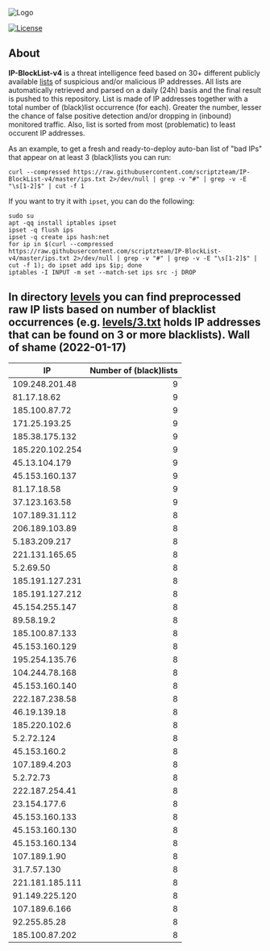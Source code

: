 ![Logo](https://i.imgur.com/PyKLAe7.png)

[![License](https://img.shields.io/badge/license-The_Unlicense-red.svg)](https://unlicense.org/)

About
----

**IP-BlockList-v4** is a threat intelligence feed based on 30+ different publicly available [lists](https://github.com/stamparm/maltrail) of suspicious and/or malicious IP addresses. All lists are automatically retrieved and parsed on a daily (24h) basis and the final result is pushed to this repository. List is made of IP addresses together with a total number of (black)list occurrence (for each). Greater the number, lesser the chance of false positive detection and/or dropping in (inbound) monitored traffic. Also, list is sorted from most (problematic) to least occurent IP addresses.

As an example, to get a fresh and ready-to-deploy auto-ban list of "bad IPs" that appear on at least 3 (black)lists you can run:

```
curl --compressed https://raw.githubusercontent.com/scriptzteam/IP-BlockList-v4/master/ips.txt 2>/dev/null | grep -v "#" | grep -v -E "\s[1-2]$" | cut -f 1
```

If you want to try it with `ipset`, you can do the following:

```
sudo su
apt -qq install iptables ipset
ipset -q flush ips
ipset -q create ips hash:net
for ip in $(curl --compressed https://raw.githubusercontent.com/scriptzteam/IP-BlockList-v4/master/ips.txt 2>/dev/null | grep -v "#" | grep -v -E "\s[1-2]$" | cut -f 1); do ipset add ips $ip; done
iptables -I INPUT -m set --match-set ips src -j DROP
```

In directory [levels](levels) you can find preprocessed raw IP lists based on number of blacklist occurrences (e.g. [levels/3.txt](levels/3.txt) holds IP addresses that can be found on 3 or more blacklists).
Wall of shame (2022-01-17)
----

|IP|Number of (black)lists|
|---|--:|
109.248.201.48|9
81.17.18.62|9
185.100.87.72|9
171.25.193.25|9
185.38.175.132|9
185.220.102.254|9
45.13.104.179|9
45.153.160.137|9
81.17.18.58|9
37.123.163.58|9
107.189.31.112|8
206.189.103.89|8
5.183.209.217|8
221.131.165.65|8
5.2.69.50|8
185.191.127.231|8
185.191.127.212|8
45.154.255.147|8
89.58.19.2|8
185.100.87.133|8
45.153.160.129|8
195.254.135.76|8
104.244.78.168|8
45.153.160.140|8
222.187.238.58|8
46.19.139.18|8
185.220.102.6|8
5.2.72.124|8
45.153.160.2|8
107.189.4.203|8
5.2.72.73|8
222.187.254.41|8
23.154.177.6|8
45.153.160.133|8
45.153.160.130|8
45.153.160.134|8
107.189.1.90|8
31.7.57.130|8
221.181.185.111|8
91.149.225.120|8
107.189.6.166|8
92.255.85.28|8
185.100.87.202|8
